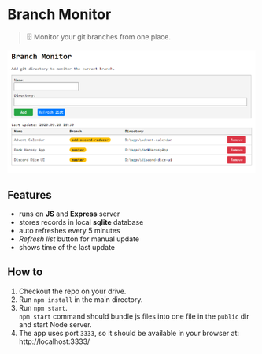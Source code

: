# Branch Monitor

> 🗄 Monitor your git branches from one place.

[![Main interface](./prtScreens/main.png)]()

## Features

- runs on **JS** and **Express** server
- stores records in local **sqlite** database
- auto refreshes every 5 minutes
- _Refresh list_ button for manual update
- shows time of the last update

## How to

1. Checkout the repo on your drive.
2. Run `npm install` in the main directory.
3. Run `npm start`.  
	`npm start` command should bundle js files into one file in the `public` dir and start Node server.
4. The app uses port `3333`, so it should be available in your browser at:  
	http://localhost:3333/



